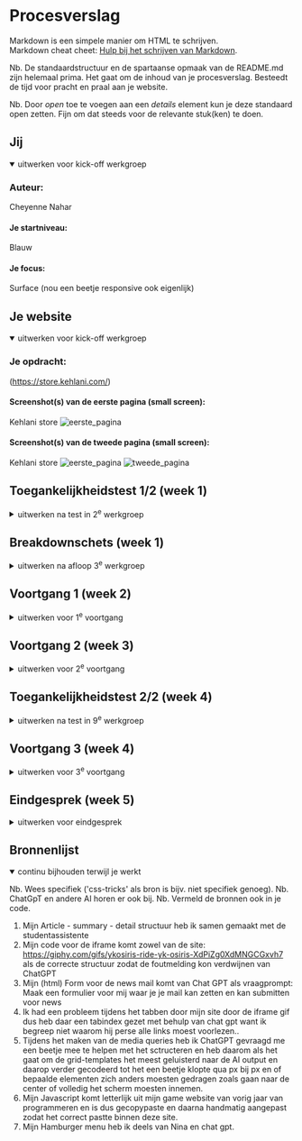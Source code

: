 # Procesverslag
Markdown is een simpele manier om HTML te schrijven.  
Markdown cheat cheet: [Hulp bij het schrijven van Markdown](https://github.com/adam-p/markdown-here/wiki/Markdown-Cheatsheet).

Nb. De standaardstructuur en de spartaanse opmaak van de README.md zijn helemaal prima. Het gaat om de inhoud van je procesverslag. Besteedt de tijd voor pracht en praal aan je website.

Nb. Door *open* toe te voegen aan een *details* element kun je deze standaard open zetten. Fijn om dat steeds voor de relevante stuk(ken) te doen.





## Jij

<details open>
  <summary>uitwerken voor kick-off werkgroep</summary>

  ### Auteur:
 Cheyenne Nahar

  #### Je startniveau:
 Blauw

  #### Je focus:
 Surface (nou een beetje responsive ook eigenlijk)
 
</details>





## Je website

<details open>
  <summary>uitwerken voor kick-off werkgroep</summary>

  ### Je opdracht:
  (https://store.kehlani.com/)

  #### Screenshot(s) van de eerste pagina (small screen): 
  Kehlani store 
  <img src="kehlani_store.png" width="375px" alt="eerste_pagina">

  #### Screenshot(s) van de tweede pagina (small screen):
   Kehlani store 
  <img src="tweedekehlani.png" width="375px" alt="eerste_pagina">
    <img src="tweedekehlani_2.png" width="375px" alt="tweede_pagina">
 
</details>



## Toegankelijkheidstest 1/2 (week 1)

<details>
  <summary>uitwerken na test in 2<sup>e</sup> werkgroep</summary>

  ### Bevindingen
  Lijst met je bevindingen die in de test naar voren kwamen:

  Het was niet heel duidelijk waar bepaalde headers lagen, ik gokte natuurlijk wel gewoon dat KEHLANI de H1 was/is maar doordat het best klein is kan ik begrijpen dat dit makkelijk gemist kan worden.
  De site is overal eigenlijk niet slecht want je kan makkelijk door de tabs heengaan.
  Er zijn duidelijke buttons en duidelijke hints die aangeven wat wel een geen linkjes zijn.

  <img src="readme-images/wcag1.jpg" width="375px" alt="WCAG TEST">
  <img src="readme-images/wcag2.jpg" width="375px" alt="WCAG TEST"> 
  <img src="readme-images/wcag3.jpg" width="375px" alt="WCAG TEST">
  <img src="readme-images/wcag4.jpg" width="375px" alt="WCAG TEST">
  <img src="readme-images/wcag5.jpg" width="375px" alt="WCAG TEST">

</details>



## Breakdownschets (week 1)

<details>
  <summary>uitwerken na afloop 3<sup>e</sup> werkgroep</summary>

  ### de hele pagina: 
  <img src="readme-images/breakdown_pagina1.png" width="375px" alt="breakdown van de hele pagina1">

  ### pagina 2: 
  <img src="readme-images/breakdown_pagina2.png" width="375px" alt="breakdown van de hele pagina2">

  ### voortgang schets: 
  <img src="readme-images/week1_voortgang.jpg" width="375px" alt="breakdown van nog een dynamisch deel">

</details>





## Voortgang 1 (week 2)

<details>
  <summary>uitwerken voor 1<sup>e</sup> voortgang</summary>

  ### Stand van zaken
  hier dit ging goed & dit was lastig (neem ook screenshots op van delen van je website en code)


  ### Agenda voor meeting
  samen met je groepje opstellen

  | student 1      | student 2          | student 3    | student 4        |
  | Cheyenne       | Mats               | Levon        | ---              |
  | dit bespreken  | en dit             | en ik dit    | en dan ik dat    |
  | en dat ook nog | dit als er tijd is | nog een punt | dit wil ik zeker |
  | ...            | ...                | ...          | ...              |
- Allemaal niet perse specifieke vragen

  ### Verslag van meeting
  hier na afloop snel de uitkomsten van de meeting vastleggen

  - Ik heb een betere uitwerking uitleg gekregen over hoe ik mijn html kan opbouwen omdat ik eerst teveel headers gebruikte (h1 tm 6 in plaats van de handigere manier waardoor ik nu h1 tm 3 gebruik.)
  - Ik kreeg een uitleg waarom de sections beter werken voor mijn opbouw.
  - Het was eigenlijk meer een structuur uurtje want elke student in mijn groepje kreeg eigenlijk het advies om goed te denken hoe je het beste kan werken in sections vooral voor de screenreader. 
  - Ik had wel vragen over hoe ik het beste kon werken met specifiek dingen aanroepen sinds we niet mochten/mogen werken met classes -> ik kreeg het advies om vooral te werken met nth's.
  - In de img bijlage vind je ook een screenshot met het advies hoe ik voor mijn site het beste kan sctructuren.

</details>





## Voortgang 2 (week 3)

<details>
  <summary>uitwerken voor 2<sup>e</sup> voortgang</summary>

  ### Stand van zaken
  hier dit ging goed & dit was lastig (neem ook screenshots op van delen van je website en code)


  ### Agenda voor meeting
  samen met je groepje opstellen

  | student 1      | student 2          | student 3    | student 4        |
  | Cheyenne       | Mats               | Levon        | ---              |
  | dit bespreken  | en dit             | en ik dit    | en dan ik dat    |
  | en dat ook nog | dit als er tijd is | nog een punt | dit wil ik zeker |
  | ...            | ...                | ...          | ...              |
- Allemaal niet perse specifieke vragen



  ### Verslag van meeting
  hier na afloop snel de uitkomsten van de meeting vastleggen

  - Ik liep aan het begin van het gesprek vast bij het feit dat ik niet wist hoe ik mijn eind stuk van mijn main niet wist te verwerken -> ik wilde namelijk graag een uitklap systeem voor mijn shop by cat en cust support en werd dus aangestuurd om een article te gebruiken waarin ik een summary en details kan zetten waardoor het uitklap effect voorkwam. Dit was extreem hulpvol voor mijn proces in het maken van mijn page.
  - Ik liep ook vast bij hoe ik het beste mijn img en onderliggende tekst het beste samen kon vormgeven omdat ik zowel de img als de tekst wilde verwijzen naar de correct pagina.


</details>





## Toegankelijkheidstest 2/2 (week 4)

<details>
  <summary>uitwerken na test in 9<sup>e</sup> werkgroep</summary>

  ### Bevindingen
  Lijst met je bevindingen die in de test naar voren kwamen (geef ook aan wat er verbeterd is): Tijdens het testen van mijn sites bleken mijn headers wel overzichtelijk te zijn. Hetzelfde gold voor de linkjes en buttons.



  <img src="readme-images/wcag1.jpg" width="375px" alt="WCAG TEST">
  <img src="readme-images/wcag2.jpg" width="375px" alt="WCAG TEST"> 
  <img src="readme-images/wcag3.jpg" width="375px" alt="WCAG TEST">
  <img src="readme-images/wcag4.jpg" width="375px" alt="WCAG TEST">
  <img src="readme-images/wcag5.jpg" width="375px" alt="WCAG TEST">

</details>





## Voortgang 3 (week 4)

<details>
  <summary>uitwerken voor 3<sup>e</sup> voortgang</summary>

  ### Stand van zaken
  hier dit ging goed & dit was lastig (neem ook screenshots op van delen van je website en code)


  ### Agenda voor meeting
  samen met je groepje opstellen

  | student 1      | student 2          | student 3    | student 4        |
  | Cheyenne       | Mats               | Levon        | ---              |
  | dit bespreken  | en dit             | en ik dit    | en dan ik dat    |
  | en dat ook nog | dit als er tijd is | nog een punt | dit wil ik zeker |
  | ...            | ...                | ...          | ...              |
- Allemaal niet perse specifieke vragen


  ### Verslag van meeting/ na de meeting
  hier na afloop snel de uitkomsten van de meeting vastleggen/dagen na de meeting

  - Ik heb vooral gezeten met Mats eigenlijk omdat ik graag toch wat wilde doen met responsiveness naast werken aan de surface coding omdat ik het gevoel had dat ik te weinig had.
  - Ik had wel een probleem betreft mijn hover buttons tijdens het inspecteren maar tijdens het gesprek is dat snel opgelost en zijn mijn hover buttons functioneel zowel tijdens het inspecteren als niet tijdens het inspecteren.
  - Ik heb eigenlijk pas de dag later vervelende problemen gehad waaronder het feit dat mijn IMG totaal niet correct wilde sourcen tijdens het uploaden op Github terwijl ik tijdens het live zetten van mijn site via VSC geen foutmeldingen zag opkomen of slechte indicaties dat de pathing niet goedloopt. Ik heb met Ali heen en weer geappt en heb uiteindelijk ervoor gekozen om maar een nieuwe REPO aan te maken zodat ik gewoon helemaal fresh kan beginnen. Het was nogal vervelend dat ik het pas opmerkte na het voortgangsgesprek maar was nou eenmaal zo. Het is uiteindelijk wel gelukt met Ali maar tegen de tijd dat u dit leest weet u dat ik u ook een berichtje had gestuurd in poging tot hulp. 
  - Ik had ook heel erg last van het feit dat tijdens het oefenen met tabben de reader en de tab bar door elke gif heen wilde na die van mij en eigenlijk vast zat daar voor een aantal clicks en pas na een tijdje eigenlijk doorging met verdergaan door de volgende kopjes. Ik denk dat ik het nu heb opgelost maar het is nog heel vervelend bezig soms..
  -Tijdens het doorwerken realiseer ik me ook dat ik zonder GPT niet heel ver zou komen met die grid-temp want ik kan me er echt niet veel meer van herinneren ondanks het feit dat ik de opdrachten gewoon had gemaakt.
  

</details>





## Eindgesprek (week 5)

<details>
  <summary>uitwerken voor eindgesprek</summary>

  ### Je uitkomst - karakteristiek screenshots:
  <img src="readme-images/dummy-plaatje.jpg" width="375px" alt="uitomst opdracht 1">


  ### Dit ging goed/Heb ik geleerd: 
 - Ik heb geleerd om een mooiere hover button te maken door de scale  aan te passen!
 - Ik heb geleerd te werken met een article! (shop by category)
  -Ik heb een beetje leren werken met mijn site responsive maken
  -Ik heb een mooie nav kunnen maken met diverse producten
  -Ik heb geleerd hoe ik echt werk met nth of type want het was zeker heel interessant en specifiek.

  <img src="readme-images/goed.png" width="375px" alt="top">


  ### Dit was lastig/Is niet gelukt:
  - Wat niet lukte was het feit dat zoals je ziet bij het plaatje met rode bolletjes ik helaas niet echt tijd of helemaal snapte hoe ik een winkelwagen kon toevoegen en die helemaal functioneel kon maken.
  -Ik had ook graag een beter formulier willen maken maar had gewoon snel eentje via CHATGPT laten uittypen alluwel ik weleens prceies zo eentje had gemaakt ergens anders in mijn codefiles.


  -Ik had in mijn shop nav balk eigenlijk wel een soort scrollbalk willen maken maar dat werkte uiteindelijk niet echt (het was eigenlijk meer voor de ipad en telefoon).


  -Ik had bij het plaatje van de CD eigenlijk een klikbare button willen maken waar je gewoon op 1 of 2 klikt en je naar de voor of achterkant kan kijken maar daar had ik niet echt tijd voor en t leek me een lang proces om uperhaubt eerst te begrijpen.


 - Ik had eigenlijk ook wel willen kijken naar als je tabt dat je ook de summary kan openen maar dacht daar te laat aan en vond het een bijzaak als we kijken naar al mijn problemen algelopen weken.

 
 Herkansing:

Wat uiteindelijk niet goed tot zijn recht is gekomen, is het hamburger menu. Ondanks een hele dag intensief samenwerken met Nina en Sharena om het probleem op te lossen, bleef het een uitdaging om het optimaal te laten functioneren binnen de rest van mijn code.  Ik heb uiteindelijk wel iets van een hamburger menu kunnen maken maar ik vind hem niet perse mooi, maar functioneel is het een soort van wel.


  <img src="readme-images/dummy-jammer.png" width="375px" alt="bummer">
</details>





## Bronnenlijst

<details open>
  <summary>continu bijhouden terwijl je werkt</summary>

  Nb. Wees specifiek ('css-tricks' als bron is bijv. niet specifiek genoeg). 
  Nb. ChatGpT en andere AI horen er ook bij.
  Nb. Vermeld de bronnen ook in je code.

  1. Mijn Article - summary - detail structuur heb ik samen gemaakt met de studentassistente
  2. Mijn code voor de iframe komt zowel van de site: https://giphy.com/gifs/ykosiris-ride-yk-osiris-XdPiZg0XdMNGCGxvh7 als de correcte structuur zodat de foutmelding kon verdwijnen van ChatGPT
  3. Mijn  (html) Form voor de news mail komt van Chat GPT als vraagprompt: Maak een formulier voor mij waar je je mail kan zetten en kan submitten voor news
  4. Ik had een probleem tijdens het tabben door mijn site door de iframe gif dus heb daar een tabindex gezet met behulp van chat gpt want ik begreep niet waarom hij perse alle links moest voorlezen..
  5. Tijdens het maken van de media queries heb ik ChatGPT gevraagd me een beetje mee te helpen met het sctructeren en heb daarom als het gaat om de grid-templates het meest geluisterd naar de AI output en daarop verder gecodeerd tot het een beetje klopte qua px bij px en of bepaalde elementen zich anders moesten gedragen zoals gaan naar de center of volledig het scherm moesten innemen. 
  6. Mijn Javascript komt letterlijk uit mijn game website van vorig jaar van programmeren en is dus gecopypaste en daarna handmatig aangepast zodat het correct pastte binnen deze site.
  7. Mijn Hamburger menu heb ik deels van Nina en chat gpt.

</details>